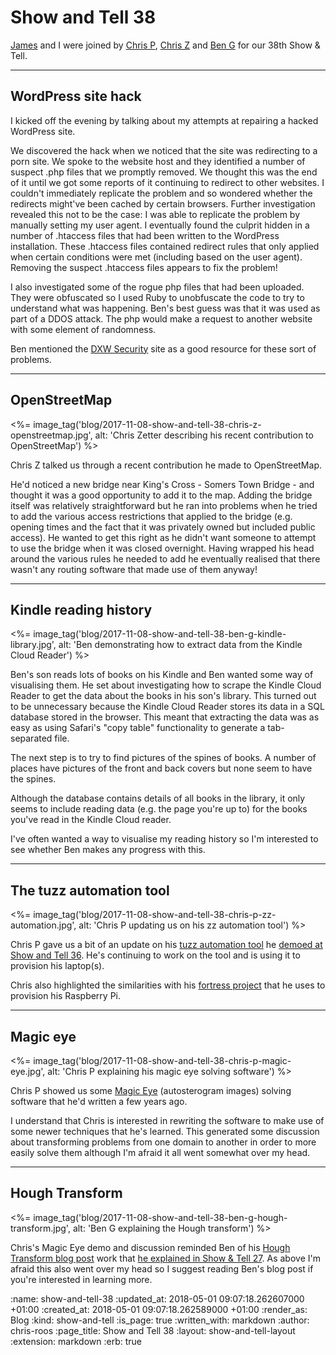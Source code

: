 Show and Tell 38
================

[James][james-mead] and I were joined by [Chris P][chris-patuzzo], [Chris Z][chris-zetter] and [Ben G][ben-griffiths] for our 38th Show & Tell.

[james-mead]: /james-mead
[chris-patuzzo]: http://chris.patuzzo.co.uk/
[chris-zetter]: https://chriszetter.com/
[ben-griffiths]: https://twitter.com/beng

---

## WordPress site hack

I kicked off the evening by talking about my attempts at repairing a hacked WordPress site.

We discovered the hack when we noticed that the site was redirecting to a porn site. We spoke to the website host and they identified a number of suspect .php files that we promptly removed. We thought this was the end of it until we got some reports of it continuing to redirect to other websites. I couldn't immediately replicate the problem and so wondered whether the redirects might've been cached by certain browsers. Further investigation revealed this not to be the case: I was able to replicate the problem by manually setting my user agent. I eventually found the culprit hidden in a number of .htaccess files that had been written to the WordPress installation. These .htaccess files contained redirect rules that only applied when certain conditions were met (including based on the user agent). Removing the suspect .htaccess files appears to fix the problem!

I also investigated some of the rogue php files that had been uploaded. They were obfuscated so I used Ruby to unobfuscate the code to try to understand what was happening. Ben's best guess was that it was used as part of a DDOS attack. The php would make a request to another website with some element of randomness.

Ben mentioned the [DXW Security][dxw-security] site as a good resource for these sort of problems.

[dxw-security]: https://security.dxw.com/

---

## OpenStreetMap

<%= image_tag('blog/2017-11-08-show-and-tell-38-chris-z-openstreetmap.jpg', alt: 'Chris Zetter describing his recent contribution to OpenStreetMap') %>

Chris Z talked us through a recent contribution he made to OpenStreetMap.

He'd noticed a new bridge near King's Cross - Somers Town Bridge - and thought it was a good opportunity to add it to the map. Adding the bridge itself was relatively straightforward but he ran into problems when he tried to add the various access restrictions that applied to the bridge (e.g. opening times and the fact that it was privately owned but included public access). He wanted to get this right as he didn't want someone to attempt to use the bridge when it was closed overnight. Having wrapped his head around the various rules he needed to add he eventually realised that there wasn't any routing software that made use of them anyway!

---

## Kindle reading history

<%= image_tag('blog/2017-11-08-show-and-tell-38-ben-g-kindle-library.jpg', alt: 'Ben demonstrating how to extract data from the Kindle Cloud Reader') %>

Ben's son reads lots of books on his Kindle and Ben wanted some way of visualising them. He set about investigating how to scrape the Kindle Cloud Reader to get the data about the books in his son's library. This turned out to be unnecessary because the Kindle Cloud Reader stores its data in a SQL database stored in the browser. This meant that extracting the data was as easy as using Safari's "copy table" functionality to generate a tab-separated file.

The next step is to try to find pictures of the spines of books. A number of places have pictures of the front and back covers but none seem to have the spines.

Although the database contains details of all books in the library, it only seems to include reading data (e.g. the page you're up to) for the books you've read in the Kindle Cloud reader.

I've often wanted a way to visualise my reading history so I'm interested to see whether Ben makes any progress with this.

---

## The tuzz automation tool

<%= image_tag('blog/2017-11-08-show-and-tell-38-chris-p-zz-automation.jpg', alt: 'Chris P updating us on his zz automation tool') %>

Chris P gave us a bit of an update on his [tuzz automation tool][tuzz-zz] he [demoed at Show and Tell 36][tuzz-show-and-tell-36]. He's continuing to work on the tool and is using it to provision his laptop(s).

Chris also highlighted the similarities with his [fortress project][tuzz-fortress] that he uses to provision his Raspberry Pi.

[tuzz-fortress]: https://github.com/tuzz/fortress
[tuzz-show-and-tell-36]: show-and-tell-36#machine-automation
[tuzz-zz]: https://github.com/tuzz/zz

---

## Magic eye

<%= image_tag('blog/2017-11-08-show-and-tell-38-chris-p-magic-eye.jpg', alt: 'Chris P explaining his magic eye solving software') %>

Chris P showed us some [Magic Eye][tuzz-magic-eye] (autosterogram images) solving software that he'd written a few years ago.

I understand that Chris is interested in rewriting the software to make use of some newer techniques that he's learned. This generated some discussion about transforming problems from one domain to another in order to more easily solve them although I'm afraid it all went somewhat over my head.

[tuzz-magic-eye]: https://github.com/tuzz/magic_eye

---

## Hough Transform

<%= image_tag('blog/2017-11-08-show-and-tell-38-ben-g-hough-transform.jpg', alt: 'Ben G explaining the Hough transform') %>

Chris's Magic Eye demo and discussion reminded Ben of his [Hough Transform blog post][beng-hough-transform-blog-post] work that [he explained in Show & Tell 27][beng-show-and-tell-27]. As above I'm afraid this also went over my head so I suggest reading Ben's blog post if you're interested in learning more.

[beng-hough-transform-blog-post]: https://techbelly.github.io/writing/Hough-Transform/
[beng-show-and-tell-27]: /show-and-tell-27#ben-g---blog-posts-and-distractions

:name: show-and-tell-38
:updated_at: 2018-05-01 09:07:18.262607000 +01:00
:created_at: 2018-05-01 09:07:18.262589000 +01:00
:render_as: Blog
:kind: show-and-tell
:is_page: true
:written_with: markdown
:author: chris-roos
:page_title: Show and Tell 38
:layout: show-and-tell-layout
:extension: markdown
:erb: true
